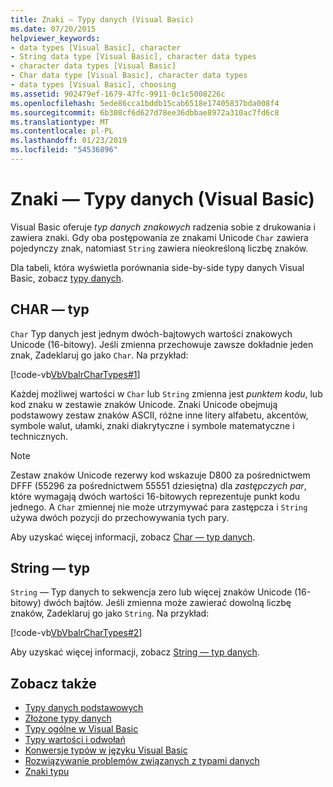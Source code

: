 ```yaml
---
title: Znaki — Typy danych (Visual Basic)
ms.date: 07/20/2015
helpviewer_keywords:
- data types [Visual Basic], character
- String data type [Visual Basic], character data types
- character data types [Visual Basic]
- Char data type [Visual Basic], character data types
- data types [Visual Basic], choosing
ms.assetid: 902479ef-1679-47fc-9911-0c1c5008226c
ms.openlocfilehash: 5ede86cca1bddb15cab6518e17405837bda008f4
ms.sourcegitcommit: 6b308cf6d627d78ee36dbbae8972a310ac7fd6c8
ms.translationtype: MT
ms.contentlocale: pl-PL
ms.lasthandoff: 01/23/2019
ms.locfileid: "54536896"
---
```

# <a name="character-data-types-visual-basic"></a>Znaki — Typy danych (Visual Basic)
Visual Basic oferuje *typ danych znakowych* radzenia sobie z drukowania i zawiera znaki. Gdy oba postępowania ze znakami Unicode `Char` zawiera pojedynczy znak, natomiast `String` zawiera nieokreśloną liczbę znaków.  
  
 Dla tabeli, która wyświetla porównania side-by-side typy danych Visual Basic, zobacz [typy danych](../../../../visual-basic/language-reference/data-types/index.md).  
  
## <a name="char-type"></a>CHAR — typ  
 `Char` Typ danych jest jednym dwóch-bajtowych wartości znakowych Unicode (16-bitowy). Jeśli zmienna przechowuje zawsze dokładnie jeden znak, Zadeklaruj go jako `Char`. Na przykład:  
  
 [!code-vb[VbVbalrCharTypes#1](~/samples/snippets/visualbasic/VS_Snippets_VBCSharp/vbvbalrchartypes/vb/module1.vb#1)]
  
 Każdej możliwej wartości w `Char` lub `String` zmienna jest *punktem kodu*, lub kod znaku w zestawie znaków Unicode. Znaki Unicode obejmują podstawowy zestaw znaków ASCII, różne inne litery alfabetu, akcentów, symbole walut, ułamki, znaki diakrytyczne i symbole matematyczne i technicznych.  
  
> [!NOTE]
>  Zestaw znaków Unicode rezerwy kod wskazuje D800 za pośrednictwem DFFF (55296 za pośrednictwem 55551 dziesiętna) dla *zastępczych par*, które wymagają dwóch wartości 16-bitowych reprezentuje punkt kodu jednego. A `Char` zmiennej nie może utrzymywać para zastępcza i `String` używa dwóch pozycji do przechowywania tych pary.  
  
 Aby uzyskać więcej informacji, zobacz [Char — typ danych](../../../../visual-basic/language-reference/data-types/char-data-type.md).  
  
## <a name="string-type"></a>String — typ  
 `String` — Typ danych to sekwencja zero lub więcej znaków Unicode (16-bitowy) dwóch bajtów. Jeśli zmienna może zawierać dowolną liczbę znaków, Zadeklaruj go jako `String`. Na przykład:  
  
 [!code-vb[VbVbalrCharTypes#2](~/samples/snippets/visualbasic/VS_Snippets_VBCSharp/vbvbalrchartypes/vb/module1.vb#2)]
  
 Aby uzyskać więcej informacji, zobacz [String — typ danych](../../../../visual-basic/language-reference/data-types/string-data-type.md).  
  
## <a name="see-also"></a>Zobacz także
- [Typy danych podstawowych](../../../../visual-basic/programming-guide/language-features/data-types/elementary-data-types.md)
- [Złożone typy danych](../../../../visual-basic/programming-guide/language-features/data-types/composite-data-types.md)
- [Typy ogólne w Visual Basic](../../../../visual-basic/programming-guide/language-features/data-types/generic-types.md)
- [Typy wartości i odwołań](../../../../visual-basic/programming-guide/language-features/data-types/value-types-and-reference-types.md)
- [Konwersje typów w języku Visual Basic](../../../../visual-basic/programming-guide/language-features/data-types/type-conversions.md)
- [Rozwiązywanie problemów związanych z typami danych](../../../../visual-basic/programming-guide/language-features/data-types/troubleshooting-data-types.md)
- [Znaki typu](../../../../visual-basic/programming-guide/language-features/data-types/type-characters.md)
